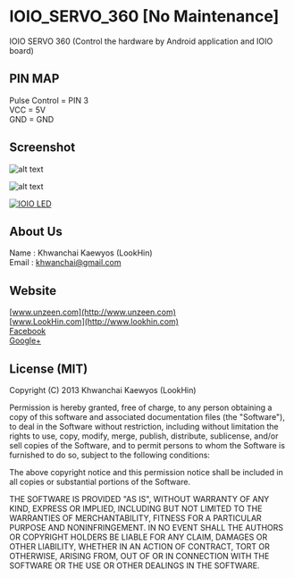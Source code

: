 IOIO_SERVO_360 [No Maintenance]
==============

IOIO SERVO 360 (Control the hardware by Android application and IOIO board)

## PIN MAP
Pulse Control = PIN 3  
VCC = 5V  
GND = GND  

## Screenshot

![alt text](http://www.onlyme.dev/github/IOIO_SERVO_360/2013-10-20-12-42-40.png "IOIO SERVO 360")

![alt text](http://www.onlyme.dev/github/IOIO_SERVO_360/2013-10-20.jpg "IOIO SERVO 360")

[![IOIO LED](http://img.youtube.com/vi/J7EU8U_LkFo/0.jpg)](http://www.youtube.com/watch?v=J7EU8U_LkFo)


## About Us
Name : Khwanchai Kaewyos (LookHin)  
Email : khwanchai@gmail.com

## Website
[www.unzeen.com](http://www.unzeen.com)  
[www.LookHin.com](http://www.lookhin.com)  
[Facebook](https://www.facebook.com/LookHin)  
[Google+](https://plus.google.com/u/0/115201343913237885999/posts)




## License (MIT)

Copyright (C) 2013 Khwanchai Kaewyos (LookHin)

Permission is hereby granted, free of charge, to any person obtaining a copy of this software and associated documentation files (the "Software"), to deal in the Software without restriction, including without limitation the rights to use, copy, modify, merge, publish, distribute, sublicense, and/or sell copies of the Software, and to permit persons to whom the Software is furnished to do so, subject to the following conditions:

The above copyright notice and this permission notice shall be included in all copies or substantial portions of the Software.

THE SOFTWARE IS PROVIDED "AS IS", WITHOUT WARRANTY OF ANY KIND, EXPRESS OR IMPLIED, INCLUDING BUT NOT LIMITED TO THE WARRANTIES OF MERCHANTABILITY, FITNESS FOR A PARTICULAR PURPOSE AND NONINFRINGEMENT. IN NO EVENT SHALL THE AUTHORS OR COPYRIGHT HOLDERS BE LIABLE FOR ANY CLAIM, DAMAGES OR OTHER LIABILITY, WHETHER IN AN ACTION OF CONTRACT, TORT OR OTHERWISE, ARISING FROM, OUT OF OR IN CONNECTION WITH THE SOFTWARE OR THE USE OR OTHER DEALINGS IN THE SOFTWARE.
